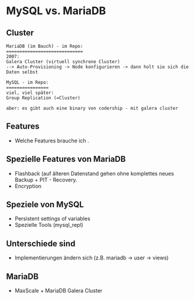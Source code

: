 # MySQL vs. MariaDB 

## Cluster 

```
MariaDB (im Bauch) - im Repo:
=============================
2007: 
Galera Cluster (virtuell synchrone Cluster) 
--> Auto-Provisioning -> Node konfigurieren -> dann holt sie sich die Daten selbst

MySQL - im Repo:
================
viel, viel später:
Group Replication (=Cluster) 

aber: es gibt auch eine binary von codership - mit galera cluster 
```

## Features 

  * Welche Features brauche ich .

## Spezielle Features von MariaDB 

  * Flashback (auf älteren Datenstand gehen ohne komplettes neues Backup + PIT - Recovery.
  * Encryption 

## Speziele von MySQL 

  * Persistent settings of variables 
  * Spezielle Tools (mysql_repl) 

## Unterschiede sind 

  * Implementierungen ändern sich (z.B. mariadb -> user -> views) 
 
## MariaDB 

  * MaxScale + MariaDB Galera Cluster 

